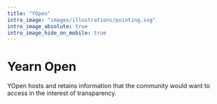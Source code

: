 ```yaml
---
title: "YOpen"
intro_image: "images/illustrations/pointing.svg"
intro_image_absolute: true
intro_image_hide_on_mobile: true
---
```


# Yearn Open

YOpen hosts and retains information that the community would want to access in the interest of transparency.
